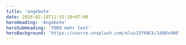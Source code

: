 ```yaml
---
title: 'angebote'
date: 2018-02-10T11:52:18+07:00
heroHeading: 'Angebote'
heroSubHeading: 'TODO mehr text'
heroBackground: 'https://source.unsplash.com/eluzJSfkNCk/1600x400'
---
```

